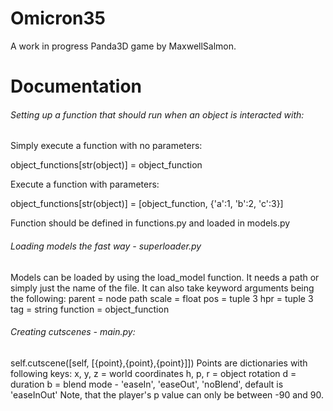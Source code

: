 # Omicron35
A work in progress Panda3D game by MaxwellSalmon.

# Documentation
###### Setting up a function that should run when an object is interacted with:

Simply execute a function with no parameters:

   object_functions[str(object)] = object_function

Execute a function with parameters:

   object_functions[str(object)] = [object_function, {'a':1, 'b':2, 'c':3}]

Function should be defined in functions.py and loaded in models.py

###### Loading models the fast way - superloader.py
Models can be loaded by using the load_model function. It needs a path or simply just the name of the file.
It can also take keyword arguments being the following:
parent = node path
scale = float
pos = tuple 3
hpr = tuple 3
tag = string
function = object_function

###### Creating cutscenes - main.py:
self.cutscene([self, [{point},{point},{point}]])
Points are dictionaries with following keys:
x, y, z = world coordinates
h, p, r = object rotation
d = duration
b = blend mode - 'easeIn', 'easeOut', 'noBlend', default is 'easeInOut'
Note, that the player's p value can only be between -90 and 90.
